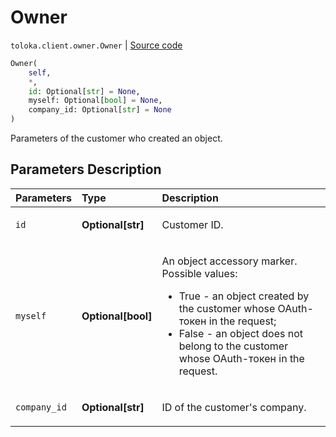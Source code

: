 # Owner
`toloka.client.owner.Owner` | [Source code](https://github.com/Toloka/toloka-kit/blob/v0.1.25/src/client/owner.py#L4)

```python
Owner(
    self,
    *,
    id: Optional[str] = None,
    myself: Optional[bool] = None,
    company_id: Optional[str] = None
)
```

Parameters of the customer who created an object.

## Parameters Description

| Parameters | Type | Description |
| :----------| :----| :-----------|
`id`|**Optional\[str\]**|<p>Customer ID.</p>
`myself`|**Optional\[bool\]**|<p>An object accessory marker. Possible values:<ul><li>True - an object created by the customer whose OAuth-токен in the request;</li><li>False - an object does not belong to the customer whose OAuth-токен in the request.</li></ul></p>
`company_id`|**Optional\[str\]**|<p>ID of the customer&#x27;s company.</p>
